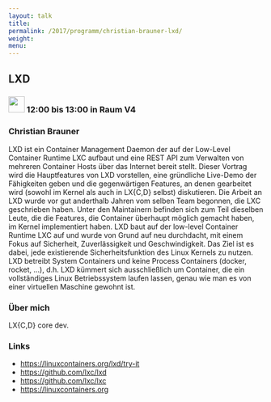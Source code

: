 ```yaml
---
layout: talk
title:
permalink: /2017/programm/christian-brauner-lxd/
weight:
menu:
---
```

## LXD

### <img height = "32" src="../../../images/talk.svg"> 12:00 bis 13:00 in Raum V4

### Christian Brauner

LXD ist ein Container Management Daemon der auf der Low-Level Container Runtime
LXC aufbaut und eine REST API zum Verwalten von mehreren Container Hosts über
das Internet bereit stellt. Dieser Vortrag wird die Hauptfeatures von LXD
vorstellen, eine gründliche Live-Demo der Fähigkeiten geben und die
gegenwärtigen Features, an denen gearbeitet wird (sowohl im Kernel als auch in
LX{C,D} selbst) diskutieren.
Die Arbeit an LXD wurde vor gut anderthalb Jahren vom selben Team begonnen, die
LXC geschrieben haben. Unter den Maintainern befinden sich zum Teil dieselben
Leute, die die Features, die Container überhaupt möglich gemacht haben, im
Kernel implementiert haben. LXD baut auf der low-level Container Runtime LXC
auf und wurde von Grund auf neu durchdacht, mit einem Fokus auf Sicherheit,
Zuverlässigkeit und Geschwindigkeit. Das Ziel ist es dabei, jede existierende
Sicherheitsfunktion des Linux Kernels zu nutzen.
LXD betreibt System Containers und keine Process Containers (docker, rocket,
...), d.h. LXD kümmert sich ausschließlich um Container, die ein vollständiges
Linux Betriebssystem laufen lassen, genau wie man es von einer virtuellen
Maschine gewohnt ist.

### Über mich

LX{C,D} core dev.

### Links

- <a href="https://linuxcontainers.org/lxd/try-it" target="_blank">https://linuxcontainers.org/lxd/try-it</a>
- <a href="https://github.com/lxc/lxd" target="_blank">https://github.com/lxc/lxd</a>
- <a href="https://github.com/lxc/lxc" target="_blank">https://github.com/lxc/lxc</a>
- <a href="https://linuxcontainers.org" target="_blank">https://linuxcontainers.org</a>
